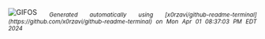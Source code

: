 <div align="justify">
<picture>
    <source media="(prefers-color-scheme: dark)" srcset="https://i.ibb.co/2t73Mxk/output-gif.gif">
    <source media="(prefers-color-scheme: light)" srcset="https://i.ibb.co/2t73Mxk/output-gif.gif">
    <img alt="GIFOS" src="https://i.ibb.co/2t73Mxk/output-gif.gif">
</picture>
<sub><i>Generated automatically using [x0rzavi/github-readme-terminal](https://github.com/x0rzavi/github-readme-terminal) on Mon Apr 01 08:37:03 PM EDT 2024</i></sub>
</div>

<!--  -->